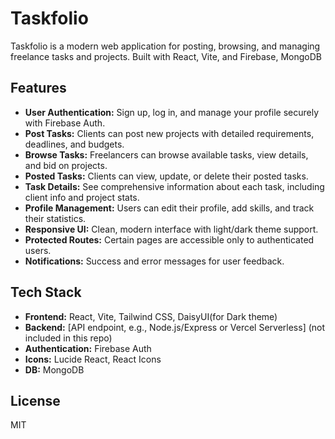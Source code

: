 # Taskfolio

Taskfolio is a modern web application for posting, browsing, and managing freelance tasks and projects. Built with React, Vite, and Firebase, MongoDB

## Features

- **User Authentication:** Sign up, log in, and manage your profile securely with Firebase Auth.
- **Post Tasks:** Clients can post new projects with detailed requirements, deadlines, and budgets.
- **Browse Tasks:** Freelancers can browse available tasks, view details, and bid on projects.
- **Posted Tasks:** Clients can view, update, or delete their posted tasks.
- **Task Details:** See comprehensive information about each task, including client info and project stats.
- **Profile Management:** Users can edit their profile, add skills, and track their statistics.
- **Responsive UI:** Clean, modern interface with light/dark theme support.
- **Protected Routes:** Certain pages are accessible only to authenticated users.
- **Notifications:** Success and error messages for user feedback.

## Tech Stack

- **Frontend:** React, Vite, Tailwind CSS, DaisyUI(for Dark theme)
- **Backend:** [API endpoint, e.g., Node.js/Express or Vercel Serverless] (not included in this repo)
- **Authentication:** Firebase Auth
- **Icons:** Lucide React, React Icons
- **DB:** MongoDB

## License
MIT
